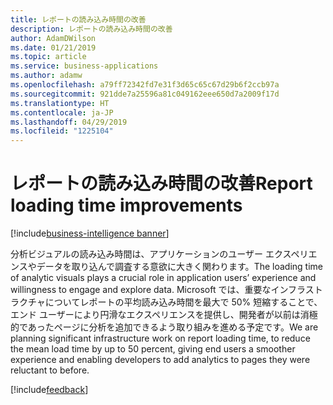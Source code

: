 ```yaml
---
title: レポートの読み込み時間の改善
description: レポートの読み込み時間の改善
author: AdamDWilson
ms.date: 01/21/2019
ms.topic: article
ms.service: business-applications
ms.author: adamw
ms.openlocfilehash: a79ff72342fd7e31f3d65c65c67d29b6f2ccb97a
ms.sourcegitcommit: 921dde7a25596a81c049162eee650d7a2009f17d
ms.translationtype: HT
ms.contentlocale: ja-JP
ms.lasthandoff: 04/29/2019
ms.locfileid: "1225104"
---
```

#  <a name="report-loading-time-improvements"></a><span data-ttu-id="95408-103">レポートの読み込み時間の改善</span><span class="sxs-lookup"><span data-stu-id="95408-103">Report loading time improvements</span></span> 
[!include[business-intelligence banner](../../includes/business-intelligence.md)]

<span data-ttu-id="95408-104">分析ビジュアルの読み込み時間は、アプリケーションのユーザー エクスペリエンスやデータを取り込んで調査する意欲に大きく関わります。</span><span class="sxs-lookup"><span data-stu-id="95408-104">The loading time of analytic visuals plays a crucial role in application users’ experience and willingness to engage and explore data.</span></span> <span data-ttu-id="95408-105">Microsoft では、重要なインフラストラクチャについてレポートの平均読み込み時間を最大で 50% 短縮することで、エンド ユーザーにより円滑なエクスペリエンスを提供し、開発者が以前は消極的であったページに分析を追加できるよう取り組みを進める予定です。</span><span class="sxs-lookup"><span data-stu-id="95408-105">We are planning significant infrastructure work on report loading time, to reduce the mean load time by up to 50 percent, giving end users a smoother experience and enabling developers to add analytics to pages they were reluctant to before.</span></span>  

[!include[feedback](../includes/service-feedback.md)]
